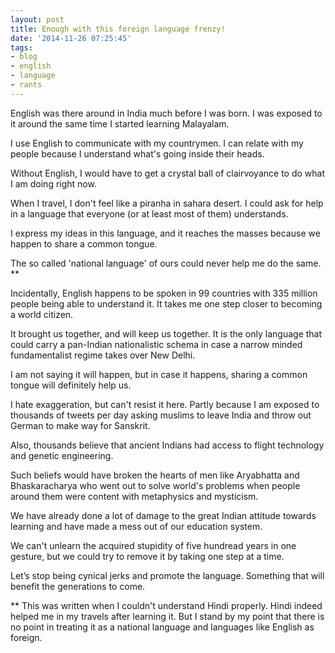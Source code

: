 ```yaml
---
layout: post
title: Enough with this foreign language frenzy!
date: '2014-11-26 07:25:45'
tags:
- blog
- english
- language
- rants
---
```


English was there around in India much before I was born. I was exposed to it around the same time I started learning Malayalam.

I use English to communicate with my countrymen. I can relate with my people because I understand what's going inside their heads. 

Without English, I would have to get a crystal ball of clairvoyance to do what I am doing right now.

When I travel, I don't feel like a piranha in sahara desert. I could ask for help in a language that everyone (or at least most of them) understands.

I express my ideas in this language, and it reaches the masses because we happen to share a common tongue.

The so called 'national language' of ours could never help me do the same. **

Incidentally, English happens to be spoken in 99 countries with 335 million people being able to understand it. It takes me one step closer to becoming a world citizen.

It brought us together, and will keep us together. It is the only language that could carry a pan-Indian nationalistic schema in case a narrow minded fundamentalist regime takes over New Delhi.

I am not saying it will happen, but in case it happens, sharing a common tongue will definitely help us. 

I hate exaggeration, but can't resist it here. Partly because I am exposed to thousands of tweets per day asking muslims to leave India and throw out German to make way for Sanskrit.

Also, thousands believe that ancient Indians had access to flight technology and genetic engineering.

Such beliefs would have broken the hearts of men like Aryabhatta and Bhaskaracharya who went out to solve world's problems when people around them were content with metaphysics and mysticism.

We have already done a lot of damage to the great Indian attitude towards learning and have made a mess out of our education system. 

We can't unlearn the acquired stupidity of five hundread years in one gesture, but we could try to remove it by taking one step at a time.

Let’s stop being cynical jerks and promote the language. Something that will benefit the generations to come.


** This was written when I couldn't understand Hindi properly. Hindi indeed helped me in my travels after learning it. But I stand by my point that there is no point in treating it as a national language and languages like English as foreign.
